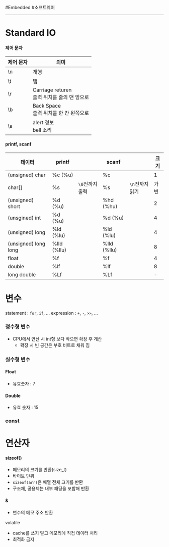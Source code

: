 

#Embedded  #소프트웨어

---
# Standard IO
#### 제어 문자

| 제어 문자 | 의미                                  |
| ----- | ----------------------------------- |
| \n    | 개행                                  |
| \t    | 탭                                   |
| \r    | Carriage returen<br>출력 위치를 줄의 맨 앞으로 |
| \b    | Back Space<br>출력 위치를 한 칸 왼쪽으로       |
| \a    | alert 경보<br>bell 소리                 |

#### printf, scanf

| 데이터                  | printf      |            | scanf       |            | 크기  |
| -------------------- | ----------- | ---------- | ----------- | ---------- | --- |
| (unsigned) char      | %c (%u)     |            | %c          |            | 1   |
| char[]               | %s          | `\0`전까지 출력 | %s          | `\n`전까지 읽기 | 가변  |
| (unsigned) short     | %d (%u)     |            | %hd (%hu)   |            | 2   |
| (unsgined) int       | %d (%u)     |            | %d   (%u)   |            | 4   |
| (unsigned) long      | %ld (%lu)   |            | %ld  (%lu)  |            | 4   |
| (unsigned) long long | %lld (%llu) |            | %lld (%llu) |            | 8   |
| float                | %f          |            | %f          |            | 4   |
| double               | %lf         |            | %lf         |            | 8   |
| long double          | %Lf         |            | %Lf         |            | -   |


# 변수
statement  : `for`, `if`, ...
expression : `+`, `-`, `>>`, ...
### 정수형 변수
- CPU에서 연산 시 int형 보다 작으면 확장 후 계산
	- 확장 시 빈 공간은 부호 비트로 채워 짐

### 실수형 변수
#### Float
- 유효숫자 : 7

#### Double
-  유효 숫자 : 15

### const



# 연산자
#### sizeof()
- 메모리의 크기를 반환(size_t)
- 바이트 단위
- `sizeof(arr)`은 배열 전체 크기를 반환
- 구조체, 공용체는 내부 패딩을 포함해 반환
#### &
- 변수의 메모 주소 반환

volatile
- cache를 쓰지 말고 메모리에 직접 데이터 처리
- 최적화 금지